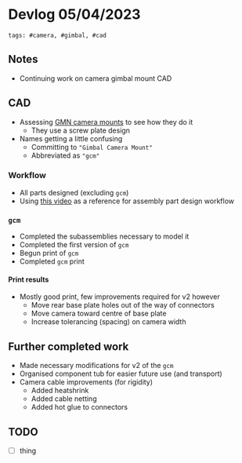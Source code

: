 # Devlog 05/04/2023

```text
tags: #camera, #gimbal, #cad
```

## Notes

- Continuing work on camera gimbal mount CAD

## CAD

- Assessing [GMN camera mounts](https://docs.google.com/document/d/18TT-Jm7z9kYskl5ua07jQWD91OiyBemBnOosiNdW6nY/edit) to see how they do it
  - They use a screw plate design
- Names getting a little confusing
  - Committing to `"Gimbal Camera Mount"`
  - Abbreviated as `"gcm"`

### Workflow

- All parts designed (excluding `gcm`)
- Using [this video](https://www.youtube.com/watch?v=oOGOHqHaUdM&ab_channel=ANSOL) as a reference for assembly part design workflow

### `gcm`

- Completed the subassemblies necessary to model it
- Completed the first version of `gcm`
- Begun print of `gcm`
- Completed `gcm` print

#### Print results

- Mostly good print, few improvements required for v2 however
  - Move rear base plate holes out of the way of connectors
  - Move camera toward centre of base plate
  - Increase tolerancing (spacing) on camera width

## Further completed work

- Made necessary modifications for v2 of the `gcm`
- Organised component tub for easier future use (and transport)
- Camera cable improvements (for rigidity)
  - Added heatshrink
  - Added cable netting
  - Added hot glue to connectors

## TODO

- [ ] thing
